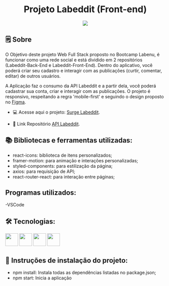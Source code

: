 
<h1 align="center">Projeto Labeddit (Front-end)</h1>

<p align="center">
<img src="https://user-images.githubusercontent.com/111308068/227618025-0abfb03e-d666-412f-9cc2-08ca54cfaaaf.png"/></p>

## 🗒️ Sobre
O Objetivo deste projeto Web Full Stack proposto no Bootcamp Labenu, é funcionar como uma rede social e está dividido em 2 repositórios (Labeddit-Back-End e Labeddit-Front-End). Dentro do aplicativo, você poderá criar seu cadastro e interagir com as publicações (curtir, comentar, editar) de outros usuários.

A Aplicação faz o consumo da API Labeddit e a partir dela, você poderá cadastrar sua conta, criar e interagir com as publicações. O projeto é responsivo, respeitando a regra 'mobile-first' e seguindo o design proposto no [Figma](https://www.figma.com/file/Byakv89sjTqI6NG2NRAAKJ/Projeto-Integrador-Labeddit?node-id=0%3A1&t=haX9j5M0lHbjWnAr-0).

* 💻 Acesse aqui o projeto: [Surge Labeddit](https://projeto-labeddit-giovannac.surge.sh/).

* 🔗 Link Repositório [API Labeddit](https://github.com/GLCalegaro/Projeto-Labeddit-Back-end).

## 📚 Bibliotecas e ferramentas utilizadas:

- react-icons: biblioteca de itens personalizados;
- framer-motion: para animação e interações personalizadas;
- styled-components: para estilização da página;
- axios: para requisição de API;
- react-router-react: para interação entre páginas;

## Programas utilizados:
-VSCode

## 🛠️ Tecnologias:

<img src="https://cdn.jsdelivr.net/gh/devicons/devicon/icons/css3/css3-original.svg" width="40" height="40"/> <img 
src="https://cdn.jsdelivr.net/gh/devicons/devicon/icons/html5/html5-original.svg" width="40" height="40" /> <img src="https://cdn.jsdelivr.net/gh/devicons/devicon/icons/javascript/javascript-original.svg" width="40" height="40" /> <img src="https://cdn.jsdelivr.net/gh/devicons/devicon/icons/react/react-original-wordmark.svg" width="40" height="40"/>

## 📝 Instruções de instalação do projeto:
- npm install: Instala todas as dependências listadas no package.json;
- npm start: Inicia a aplicação

